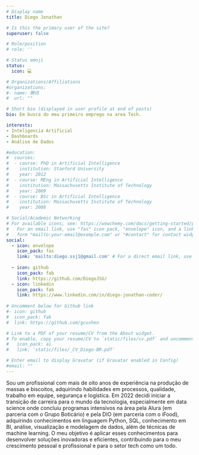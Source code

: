 ```yaml
---
# Display name
title: Diego Jonathan

# Is this the primary user of the site?
superuser: false

# Role/position
# role: ''

# Status emoji
status: 
  icon: 💻

# Organizations/Affiliations
#organizations:
#- name: 腾讯
#  url: ""

# Short bio (displayed in user profile at end of posts)
bio: Em busca do meu primeiro emprego na area Tech.

interests:
- Inteligencia Artificial
- Dashboards
- Análise de Dados

#education:
#  courses:
#  - course: PhD in Artificial Intelligence
#    institution: Stanford University
#    year: 2012
#  - course: MEng in Artificial Intelligence
#    institution: Massachusetts Institute of Technology
#    year: 2009
#  - course: BSc in Artificial Intelligence
#    institution: Massachusetts Institute of Technology
#    year: 2008

# Social/Academic Networking
# For available icons, see: https://wowchemy.com/docs/getting-started/page-builder/#icons
#   For an email link, use "fas" icon pack, "envelope" icon, and a link in the
#   form "mailto:your-email@example.com" or "#contact" for contact widget.
social:
  - icon: envelope
    icon_pack: fas
    link: 'mailto:diego.ssj1@gmail.com' # For a direct email link, use "mailto:test@example.org".
  
  - icon: github
    icon_pack: fab
    link: https://github.com/DiegoJSG/
  - icon: linkedin
    icon_pack: fab
    link: https://www.linkedin.com/in/diego-jonathan-coder/
  
# Uncomment below for Github link
#- icon: github
#  icon_pack: fab
#  link: https://github.com/gcushen

# Link to a PDF of your resume/CV from the About widget.
# To enable, copy your resume/CV to `static/files/cv.pdf` and uncomment the lines below.
#   icon_pack: ai
#   link: 'static/files/_CV_Diego-BR.pdf'

# Enter email to display Gravatar (if Gravatar enabled in Config)
#email: ""
---
```


Sou um profissional com mais de oito anos de experiência na produção de massas e biscoitos, adquirindo habilidades em processos, qualidade, trabalho em equipe, segurança e logística. Em 2022 decidi iniciar a transição de carreira para o mundo da tecnologia, especialmente em data science onde concluiu programas intensivos na área pela Alura (em parceria com o Grupo Boticário) e pela DIO (em parceria com o iFood), adquirindo conhecimentos em linguagem Python, SQL, conhecimento em BI, análise, visualização e modelagem de dados, além de técnicas de machine learning. O meu objetivo é aplicar esses conhecimentos para desenvolver soluções inovadoras e eficientes, contribuindo para o meu crescimento pessoal e profissional e para o setor tech como um todo.

